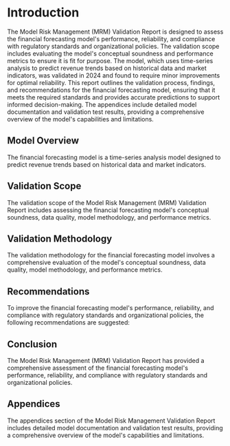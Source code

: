 # Introduction
The Model Risk Management (MRM) Validation Report is designed to assess the financial forecasting model's performance, reliability, and compliance with regulatory standards and organizational policies. The validation scope includes evaluating the model's conceptual soundness and performance metrics to ensure it is fit for purpose. The model, which uses time-series analysis to predict revenue trends based on historical data and market indicators, was validated in 2024 and found to require minor improvements for optimal reliability. This report outlines the validation process, findings, and recommendations for the financial forecasting model, ensuring that it meets the required standards and provides accurate predictions to support informed decision-making. The appendices include detailed model documentation and validation test results, providing a comprehensive overview of the model's capabilities and limitations.

## Model Overview
The financial forecasting model is a time-series analysis model designed to predict revenue trends based on historical data and market indicators. 

## Validation Scope
The validation scope of the Model Risk Management (MRM) Validation Report includes assessing the financial forecasting model's conceptual soundness, data quality, model methodology, and performance metrics. 

## Validation Methodology
The validation methodology for the financial forecasting model involves a comprehensive evaluation of the model's conceptual soundness, data quality, model methodology, and performance metrics. 

## Recommendations
To improve the financial forecasting model's performance, reliability, and compliance with regulatory standards and organizational policies, the following recommendations are suggested: 

## Conclusion
The Model Risk Management (MRM) Validation Report has provided a comprehensive assessment of the financial forecasting model's performance, reliability, and compliance with regulatory standards and organizational policies. 

## Appendices
The appendices section of the Model Risk Management Validation Report includes detailed model documentation and validation test results, providing a comprehensive overview of the model's capabilities and limitations.
